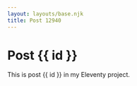 ```yaml
---
layout: layouts/base.njk
title: Post 12940
---
```


# Post {{ id }}

This is post {{ id }} in my Eleventy project.
